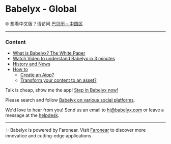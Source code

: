 # Babelyx - Global

🌐 想看中文版？请访问 [巴贝历 - 中国区](https://info.cn.babelyx.com)

---

### Content

- [What is Babelyx? The White Paper](./whitepaper.md)
- [Watch Video to understand Babelyx in 3 minutes](https://youtu.be/ev-1lJ_nA4g)
- [History and News](./news.md)
- [How to](./howto/)
  - [Create an Aipp?](./howto/create-aipp.md)
  - [Transform your content to an asset?](./howto/monetize-creation.md)

Talk is cheap, show me the app! [Step in Babelyx now!](https://u.babelyx.com)

Please search and follow [Babelyx on various social platforms](https://links.babelyx.com).

We'd love to hear from you! Send us an email to [hi@babelyx.com](mailto:hi@babelyx.com) or leave a message at the [helpdesk](https://csr.agidin.com).

---

✨ Babelyx is powered by Faronear. Visit [Faronear](https://faronear.com) to discover more innovatice and cutting-edge applications.
